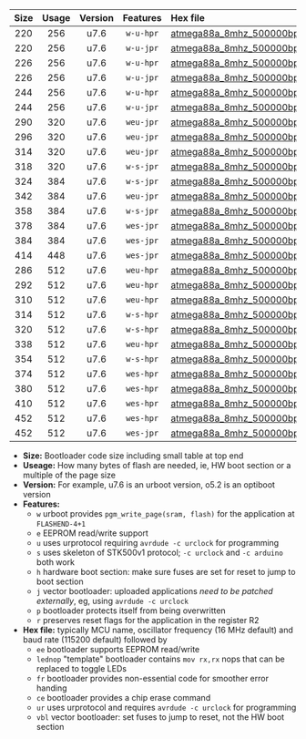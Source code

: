 |Size|Usage|Version|Features|Hex file|
|:-:|:-:|:-:|:-:|:--|
|220|256|u7.6|`w-u-hpr`|[atmega88a_8mhz_500000bps_ur.hex](https://raw.githubusercontent.com/stefanrueger/urboot/main//atmega88a_8mhz_500000bps_ur.hex)|
|220|256|u7.6|`w-u-jpr`|[atmega88a_8mhz_500000bps_ur_vbl.hex](https://raw.githubusercontent.com/stefanrueger/urboot/main//atmega88a_8mhz_500000bps_ur_vbl.hex)|
|226|256|u7.6|`w-u-hpr`|[atmega88a_8mhz_500000bps_lednop_ur.hex](https://raw.githubusercontent.com/stefanrueger/urboot/main//atmega88a_8mhz_500000bps_lednop_ur.hex)|
|226|256|u7.6|`w-u-jpr`|[atmega88a_8mhz_500000bps_lednop_ur_vbl.hex](https://raw.githubusercontent.com/stefanrueger/urboot/main//atmega88a_8mhz_500000bps_lednop_ur_vbl.hex)|
|244|256|u7.6|`w-u-hpr`|[atmega88a_8mhz_500000bps_lednop_fr_ur.hex](https://raw.githubusercontent.com/stefanrueger/urboot/main//atmega88a_8mhz_500000bps_lednop_fr_ur.hex)|
|244|256|u7.6|`w-u-jpr`|[atmega88a_8mhz_500000bps_lednop_fr_ur_vbl.hex](https://raw.githubusercontent.com/stefanrueger/urboot/main//atmega88a_8mhz_500000bps_lednop_fr_ur_vbl.hex)|
|290|320|u7.6|`weu-jpr`|[atmega88a_8mhz_500000bps_ee_ur_vbl.hex](https://raw.githubusercontent.com/stefanrueger/urboot/main//atmega88a_8mhz_500000bps_ee_ur_vbl.hex)|
|296|320|u7.6|`weu-jpr`|[atmega88a_8mhz_500000bps_ee_lednop_ur_vbl.hex](https://raw.githubusercontent.com/stefanrueger/urboot/main//atmega88a_8mhz_500000bps_ee_lednop_ur_vbl.hex)|
|314|320|u7.6|`weu-jpr`|[atmega88a_8mhz_500000bps_ee_lednop_fr_ur_vbl.hex](https://raw.githubusercontent.com/stefanrueger/urboot/main//atmega88a_8mhz_500000bps_ee_lednop_fr_ur_vbl.hex)|
|318|320|u7.6|`w-s-jpr`|[atmega88a_8mhz_500000bps_vbl.hex](https://raw.githubusercontent.com/stefanrueger/urboot/main//atmega88a_8mhz_500000bps_vbl.hex)|
|324|384|u7.6|`w-s-jpr`|[atmega88a_8mhz_500000bps_lednop_vbl.hex](https://raw.githubusercontent.com/stefanrueger/urboot/main//atmega88a_8mhz_500000bps_lednop_vbl.hex)|
|342|384|u7.6|`weu-jpr`|[atmega88a_8mhz_500000bps_ee_lednop_fr_ce_ur_vbl.hex](https://raw.githubusercontent.com/stefanrueger/urboot/main//atmega88a_8mhz_500000bps_ee_lednop_fr_ce_ur_vbl.hex)|
|358|384|u7.6|`w-s-jpr`|[atmega88a_8mhz_500000bps_lednop_fr_vbl.hex](https://raw.githubusercontent.com/stefanrueger/urboot/main//atmega88a_8mhz_500000bps_lednop_fr_vbl.hex)|
|378|384|u7.6|`wes-jpr`|[atmega88a_8mhz_500000bps_ee_vbl.hex](https://raw.githubusercontent.com/stefanrueger/urboot/main//atmega88a_8mhz_500000bps_ee_vbl.hex)|
|384|384|u7.6|`wes-jpr`|[atmega88a_8mhz_500000bps_ee_lednop_vbl.hex](https://raw.githubusercontent.com/stefanrueger/urboot/main//atmega88a_8mhz_500000bps_ee_lednop_vbl.hex)|
|414|448|u7.6|`wes-jpr`|[atmega88a_8mhz_500000bps_ee_lednop_fr_vbl.hex](https://raw.githubusercontent.com/stefanrueger/urboot/main//atmega88a_8mhz_500000bps_ee_lednop_fr_vbl.hex)|
|286|512|u7.6|`weu-hpr`|[atmega88a_8mhz_500000bps_ee_ur.hex](https://raw.githubusercontent.com/stefanrueger/urboot/main//atmega88a_8mhz_500000bps_ee_ur.hex)|
|292|512|u7.6|`weu-hpr`|[atmega88a_8mhz_500000bps_ee_lednop_ur.hex](https://raw.githubusercontent.com/stefanrueger/urboot/main//atmega88a_8mhz_500000bps_ee_lednop_ur.hex)|
|310|512|u7.6|`weu-hpr`|[atmega88a_8mhz_500000bps_ee_lednop_fr_ur.hex](https://raw.githubusercontent.com/stefanrueger/urboot/main//atmega88a_8mhz_500000bps_ee_lednop_fr_ur.hex)|
|314|512|u7.6|`w-s-hpr`|[atmega88a_8mhz_500000bps.hex](https://raw.githubusercontent.com/stefanrueger/urboot/main//atmega88a_8mhz_500000bps.hex)|
|320|512|u7.6|`w-s-hpr`|[atmega88a_8mhz_500000bps_lednop.hex](https://raw.githubusercontent.com/stefanrueger/urboot/main//atmega88a_8mhz_500000bps_lednop.hex)|
|338|512|u7.6|`weu-hpr`|[atmega88a_8mhz_500000bps_ee_lednop_fr_ce_ur.hex](https://raw.githubusercontent.com/stefanrueger/urboot/main//atmega88a_8mhz_500000bps_ee_lednop_fr_ce_ur.hex)|
|354|512|u7.6|`w-s-hpr`|[atmega88a_8mhz_500000bps_lednop_fr.hex](https://raw.githubusercontent.com/stefanrueger/urboot/main//atmega88a_8mhz_500000bps_lednop_fr.hex)|
|374|512|u7.6|`wes-hpr`|[atmega88a_8mhz_500000bps_ee.hex](https://raw.githubusercontent.com/stefanrueger/urboot/main//atmega88a_8mhz_500000bps_ee.hex)|
|380|512|u7.6|`wes-hpr`|[atmega88a_8mhz_500000bps_ee_lednop.hex](https://raw.githubusercontent.com/stefanrueger/urboot/main//atmega88a_8mhz_500000bps_ee_lednop.hex)|
|410|512|u7.6|`wes-hpr`|[atmega88a_8mhz_500000bps_ee_lednop_fr.hex](https://raw.githubusercontent.com/stefanrueger/urboot/main//atmega88a_8mhz_500000bps_ee_lednop_fr.hex)|
|452|512|u7.6|`wes-hpr`|[atmega88a_8mhz_500000bps_ee_lednop_fr_ce.hex](https://raw.githubusercontent.com/stefanrueger/urboot/main//atmega88a_8mhz_500000bps_ee_lednop_fr_ce.hex)|
|452|512|u7.6|`wes-jpr`|[atmega88a_8mhz_500000bps_ee_lednop_fr_ce_vbl.hex](https://raw.githubusercontent.com/stefanrueger/urboot/main//atmega88a_8mhz_500000bps_ee_lednop_fr_ce_vbl.hex)|

- **Size:** Bootloader code size including small table at top end
- **Useage:** How many bytes of flash are needed, ie, HW boot section or a multiple of the page size
- **Version:** For example, u7.6 is an urboot version, o5.2 is an optiboot version
- **Features:**
  + `w` urboot provides `pgm_write_page(sram, flash)` for the application at `FLASHEND-4+1`
  + `e` EEPROM read/write support
  + `u` uses urprotocol requiring `avrdude -c urclock` for programming
  + `s` uses skeleton of STK500v1 protocol; `-c urclock` and `-c arduino` both work
  + `h` hardware boot section: make sure fuses are set for reset to jump to boot section
  + `j` vector bootloader: uploaded applications *need to be patched externally*, eg, using `avrdude -c urclock`
  + `p` bootloader protects itself from being overwritten
  + `r` preserves reset flags for the application in the register R2
- **Hex file:** typically MCU name, oscillator frequency (16 MHz default) and baud rate (115200 default) followed by
  + `ee` bootloader supports EEPROM read/write
  + `lednop` "template" bootloader contains `mov rx,rx` nops that can be replaced to toggle LEDs
  + `fr` bootloader provides non-essential code for smoother error handing
  + `ce` bootloader provides a chip erase command
  + `ur` uses urprotocol and requires `avrdude -c urclock` for programming
  + `vbl` vector bootloader: set fuses to jump to reset, not the HW boot section
